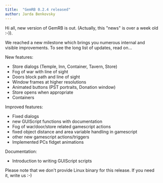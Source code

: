 ```yaml
---
title:  "GemRB 0.2.4 released"
author: Jarda Benkovsky
---
```


Hi all,
new version of GemRB is out. (Actually, this "news" is over a week old :-)).

We reached a new milestone which brings you numerous internal and visible improvements.
To see the long list of updates, read on...

New features:
- Store dialogs (Temple, Inn, Container, Tavern, Store)
- Fog of war with line of sight
- Doors block path and line of sight
- Window frames at higher resolutions
- Animated buttons (PST portraits, Donation window)
- Store opens when appropriate
- Containers

Improved features:
- Fixed dialogs
- new GUIScript functions with documentation
- Fog of war/door/store related gamescript actions
- fixed object distance and area variable handling in gamescript
- other new gamescript actions/triggers
- Implemented PCs fidget animations

Documentation:
- Introduction to writing GUIScript scripts

Please note that we don't provide Linux binary for this release. If you need it, write us :-)

